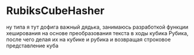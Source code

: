 # RubiksCubeHasher
ну типа я тут дофига важный дядька, занимаюсь разработкой функции хеширования на основе преобразования текста в ходы кубика Рубика, после чего делая их на кубике и рубика и возвращая строковое представление куба